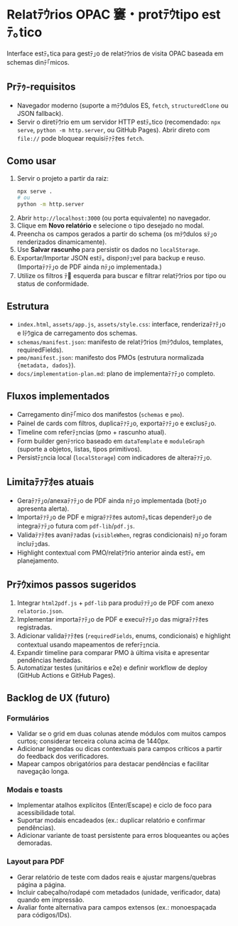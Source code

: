﻿# Relatﾃｳrios OPAC 窶・protﾃｳtipo estﾃ｡tico

Interface estﾃ｡tica para gestﾃ｣o de relatﾃｳrios de visita OPAC baseada em schemas dinﾃ｢micos.

## Prﾃｩ-requisitos

- Navegador moderno (suporte a mﾃｳdulos ES, `fetch`, `structuredClone` ou JSON fallback).
- Servir o diretﾃｳrio em um servidor HTTP estﾃ｡tico (recomendado: `npx serve`, `python -m http.server`, ou GitHub Pages). Abrir direto com `file://` pode bloquear requisiﾃｧﾃｵes `fetch`.

## Como usar

1. Servir o projeto a partir da raiz:
   ```bash
   npx serve .
   # ou
   python -m http.server
   ```
2. Abrir `http://localhost:3000` (ou porta equivalente) no navegador.
3. Clique em **Novo relatório** e selecione o tipo desejado no modal.
4. Preencha os campos gerados a partir do schema (os mﾃｳdulos sﾃ｣o renderizados dinamicamente).
5. Use **Salvar rascunho** para persistir os dados no `localStorage`.
6. Exportar/Importar JSON estﾃ｡ disponﾃｭvel para backup e reuso. (Importaﾃｧﾃ｣o de PDF ainda nﾃ｣o implementada.)
7. Utilize os filtros ﾃ esquerda para buscar e filtrar relatﾃｳrios por tipo ou status de conformidade.

## Estrutura

- `index.html`, `assets/app.js`, `assets/style.css`: interface, renderizaﾃｧﾃ｣o e lﾃｳgica de carregamento dos schemas.
- `schemas/manifest.json`: manifesto de relatﾃｳrios (mﾃｳdulos, templates, requiredFields).
- `pmo/manifest.json`: manifesto dos PMOs (estrutura normalizada `{metadata, dados}`).
- `docs/implementation-plan.md`: plano de implementaﾃｧﾃ｣o completo.

## Fluxos implementados

- Carregamento dinﾃ｢mico dos manifestos (`schemas` e `pmo`).
- Painel de cards com filtros, duplicaﾃｧﾃ｣o, exportaﾃｧﾃ｣o e exclusﾃ｣o.
- Timeline com referﾃｪncias (pmo + rascunho atual).
- Form builder genﾃｩrico baseado em `dataTemplate` e `moduleGraph` (suporte a objetos, listas, tipos primitivos).
- Persistﾃｪncia local (`localStorage`) com indicadores de alteraﾃｧﾃ｣o.

## Limitaﾃｧﾃｵes atuais

- Geraﾃｧﾃ｣o/anexaﾃｧﾃ｣o de PDF ainda nﾃ｣o implementada (botﾃ｣o apresenta alerta).
- Importaﾃｧﾃ｣o de PDF e migraﾃｧﾃｵes automﾃ｡ticas dependerﾃ｣o de integraﾃｧﾃ｣o futura com `pdf-lib`/`pdf.js`.
- Validaﾃｧﾃｵes avanﾃｧadas (`visibleWhen`, regras condicionais) nﾃ｣o foram incluﾃｭdas.
- Highlight contextual com PMO/relatﾃｳrio anterior ainda estﾃ｡ em planejamento.

## Prﾃｳximos passos sugeridos

1. Integrar `html2pdf.js` + `pdf-lib` para produﾃｧﾃ｣o de PDF com anexo `relatorio.json`.
2. Implementar importaﾃｧﾃ｣o de PDF e execuﾃｧﾃ｣o das migraﾃｧﾃｵes registradas.
3. Adicionar validaﾃｧﾃｵes (`requiredFields`, enums, condicionais) e highlight contextual usando mapeamentos de referﾃｪncia.
4. Expandir timeline para comparar PMO à última visita e apresentar pendências herdadas.
5. Automatizar testes (unitários e e2e) e definir workflow de deploy (GitHub Actions e GitHub Pages).

## Backlog de UX (futuro)

### Formulários
- Validar se o grid em duas colunas atende módulos com muitos campos curtos; considerar terceira coluna acima de 1440px.
- Adicionar legendas ou dicas contextuais para campos críticos a partir do feedback dos verificadores.
- Mapear campos obrigatórios para destacar pendências e facilitar navegação longa.

### Modais e toasts
- Implementar atalhos explícitos (Enter/Escape) e ciclo de foco para acessibilidade total.
- Suportar modais encadeados (ex.: duplicar relatório e confirmar pendências).
- Adicionar variante de toast persistente para erros bloqueantes ou ações demoradas.

### Layout para PDF
- Gerar relatório de teste com dados reais e ajustar margens/quebras página a página.
- Incluir cabeçalho/rodapé com metadados (unidade, verificador, data) quando em impressão.
- Avaliar fonte alternativa para campos extensos (ex.: monoespaçada para códigos/IDs).
